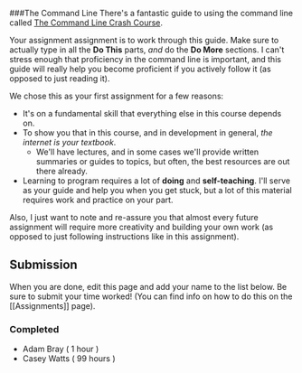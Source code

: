 ###The Command Line
There's a fantastic guide to using the command line called [The Command Line Crash Course](http://cli.learncodethehardway.org/book/). 

Your assignment assignment is to work through this guide. Make sure to actually type in all the **Do This** parts, *and* do the **Do More** sections. I can't stress enough that proficiency in the command line is important, and this guide will really help you become proficient if you actively follow it (as opposed to just reading it).

We chose this as your first assignment for a few reasons:

* It's on a fundamental skill that everything else in this course depends on.
* To show you that in this course, and in development in general, *the internet is your textbook*.
    * We'll have lectures, and in some cases we'll provide written summaries or guides to topics, but often, the best resources are out there already.
* Learning to program requires a lot of **doing** and **self-teaching**. I'll serve as your guide and help you when you get stuck, but a lot of this material requires work and practice on your part.


Also, I just want to note and re-assure you that almost every future assignment will require more creativity and building your own work (as opposed to just following instructions like in this assignment).

## Submission

When you are done, edit this page and add your name to the list below. Be sure to submit your time worked! (You can find info on how to do this on the [[Assignments]] page).

### Completed

* Adam Bray ( 1 hour )
* Casey Watts ( 99 hours )